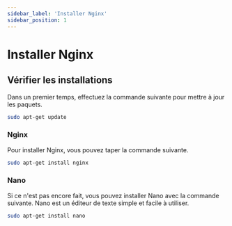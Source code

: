 ```yaml
---
sidebar_label: 'Installer Nginx'
sidebar_position: 1
---
```


# Installer Nginx

## Vérifier les installations

Dans un premier temps, effectuez la commande suivante pour mettre à jour les paquets.

```bash
sudo apt-get update
```

### Nginx

Pour installer Nginx, vous pouvez taper la commande suivante.

```bash
sudo apt-get install nginx
```

### Nano

Si ce n'est pas encore fait, vous pouvez installer Nano avec la commande suivante. Nano est un éditeur de texte simple et facile à utiliser.

```bash
sudo apt-get install nano
```